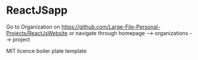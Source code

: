 # ReactJSapp

Go to Organization on https://github.com/Large-File-Personal-Projects/ReactJsWebsite or navigate through homepage --> organizations --> project

MIT licence boiler plate template

